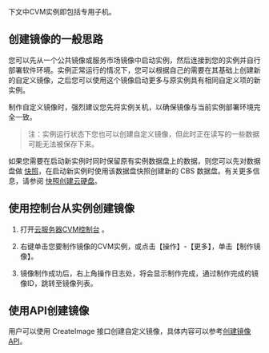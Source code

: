 下文中CVM实例即包括专用子机。

## 创建镜像的一般思路

您可以先从一个公共镜像或服务市场镜像中启动实例，然后连接到您的实例并自行部署软件环境。实例正常运行的情况下，您可以根据自己的需要在其基础上创建新的自定义镜像，之后您可以使用这个镜像启动更多与原实例具有相同自定义项的新实例。

制作自定义镜像时，强烈建议您先将实例关机，以确保镜像与当前实例部署环境完全一致。
>注：实例运行状态下您也可以创建自定义镜像，但此时正在读写的一些数据可能无法被保存下来。

如果您需要在启动新实例时同时保留原有实例数据盘上的数据，则您可以先对数据盘做 [快照](http://tcecqpoc.fsphere.cn/doc/product/362/2455)，在启动新实例时使用该数据盘快照创建新的 CBS 数据盘。有关更多信息，请参阅 [快照创建云硬盘](http://tcecqpoc.fsphere.cn/doc/product/362/2455#6.-.E4.BD.BF.E7.94.A8.E5.BF.AB.E7.85.A7.E5.88.9B.E5.BB.BA.E7.A3.81.E7.9B.98)。

## 使用控制台从实例创建镜像

1) 打开[云服务器CVM控制台](http://console.tce.fsphere.cn/cvm/) 。

2) 右键单击您要制作镜像的CVM实例，或点击【操作】-【更多】，单击【制作镜像】。

3) 镜像制作成功后，右上角操作日志处，将会显示制作完成，通过制作完成的镜像ID，跳转至镜像列表。

## 使用API创建镜像
用户可以使用 CreateImage 接口创建自定义镜像，具体内容可以参考[创建镜像 API](http://tcecqpoc.fsphere.cn/doc/api/229/1273)。
